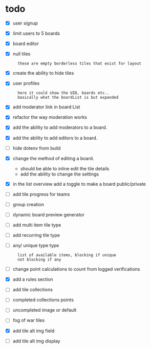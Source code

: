 # todo

- [x] user signup
- [x] limit users to 5 boards
- [x] board editor
- [x] null tiles

        these are empty borderless tiles that exist for layout

- [x] create the ability to hide tiles
- [x] user profiles

        here it could show the UID, boards etc..
        basically what the boardList is but expanded

- [x] add moderator link in board List
- [x] refactor the way moderation works
- [x] add the ability to add moderators to a board.
- [x] add the ability to add editors to a board.
- [ ] hide dotenv from build
- [x] change the method of editing a board.
  - should be able to inline edit the tile details
  - add the ability to change the settings
- [x] in the list overview add a toggle to make a board public/private
- [ ] add tile progress for teams
- [ ] group creation
- [ ] dynamic board preview generator
- [ ] add multi item tile type
- [ ] add recurring tile type
- [ ] any/ unique type type

        list of available items, blocking if unique
        not blocking if any

- [ ] change point calculations to count from logged verifications
- [x] add a rules section
- [ ] add tile collections
- [ ] completed collections points
- [ ] uncompleted image or default
- [ ] fog of war tiles
- [x] add tile alt img field
- [ ] add tile alt img display
